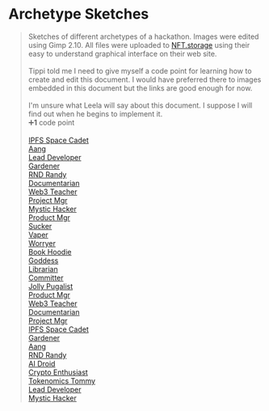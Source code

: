 # Archetype Sketches

>Sketches of different archetypes of a hackathon. Images were edited using Gimp 2.10. All files were uploaded to [NFT.storage](https://nft.storage/) using their easy to understand graphical interface on their web site.<br><br>
>Tippi told me I need to give myself a code point for learning how to create and edit this document. I would have preferred there to images embedded in this document but the links are good enough for now.<br><br>
>I'm unsure what Leela will say about this document. I suppose I will find out when he begins to implement it.<br>
:heavy_plus_sign:**1** code point<br><br>
[IPFS Space Cadet](https://ipfs.io/ipfs/bafybeih4oxzw7zfgpokhfk3amxhkkkxkn54xow4uwskdb2nhgnfqqmvbbq)<br>
[Aang](https://ipfs.io/ipfs/bafybeihxazgvkvu5ql6xy67usboq5t2eb4mntqqmjxbcl3vppaenxtcgb4)<br>
[Lead Developer](https://ipfs.io/ipfs/bafybeidl2fxdcublvkhtnjyorvdwktz4byyb57md22gcte6cgtgd7ijeme)<br>
[Gardener](https://ipfs.io/ipfs/bafybeibsnh2zxfgwzcjezld2meuv6e3fzhowike2wkodr2u4dverwyoanm)<br>
[RND Randy](https://ipfs.io/ipfs/bafybeibdt2iiml5kmzllqiyruy5zzcjjmxqqczzmx7mudyyz5pnfmtzp2u)<br>
[Documentarian](https://ipfs.io/ipfs/bafybeidm3jer3h2bflgykurcbtuxoplgswvgmvkbtri3cw5lem3j352hcu)<br>
[Web3 Teacher](https://ipfs.io/ipfs/bafybeiaz6vu66ko4qeeapors2ldv7qs7qynl2upaqy6lvnp5wiuqonapku)<br>
[Project Mgr](https://ipfs.io/ipfs/bafybeibbbuatg37nerjc74xke7lxn2ofzhl4yo7cpinyik7iajt46s7bua)<br>
[Mystic Hacker](https://ipfs.io/ipfs/bafybeibhekxlwe3eksmu6ooezlk7qjey256su4lziocjbytgdzm5j2mgrq)<br>
[Product Mgr](https://ipfs.io/ipfs/bafybeia7sq2hddrgeczaqhkxabkjbr2e5gfyt6ntn5trbxrwhzhu55dfkq)<br>
[Sucker](https://ipfs.io/ipfs/bafybeigyr2oacxcb7ffvoisrfb2tid4u7zzhym3ulkh6laixj4hmf4pzau)<br>
[Vaper](https://ipfs.io/ipfs/bafybeidf3q2xinbfv5ecoxffosliag3n44zax7dbfz4sye5uldtynq7uue)<br>
[Worryer](https://ipfs.io/ipfs/bafybeifqkcwtaxasrxapjlq6ovbrietwp26yfumhxgcoq2wkwjudflxsye)<br>
[Book Hoodie](https://ipfs.io/ipfs/bafybeicg3noennhgwjepstuusxhfo2aigursmq7tdlkwijwln5e5ttos4m)<br>
[Goddess](https://ipfs.io/ipfs/bafybeidd7syfuwaarddndz6wvwzanbjqqwbry5pqfc3l5kwuxtd75xneoq)<br>
[Librarian](https://ipfs.io/ipfs/bafybeibi4xdec4xxy27pbhdcqn5ntvl2wi6qzjcoe4wpuewojjpwa7yuie)<br>
[Committer](https://ipfs.io/ipfs/bafybeihponuvg6qk2vuna3icnwonnkufzddhj5hfpwxrbdbefnsiqadbhe)<br>
[Jolly Pugalist](https://ipfs.io/ipfs/bafybeidztsjtlpxuya4exc4vyhqnxxncmsoeprrrd5wo4rkijhyr5rxr2y)<br>
[Product Mgr](https://ipfs.io/ipfs/bafybeia7sq2hddrgeczaqhkxabkjbr2e5gfyt6ntn5trbxrwhzhu55dfkq)<br>
[Web3 Teacher](https://ipfs.io/ipfs/bafybeiaz6vu66ko4qeeapors2ldv7qs7qynl2upaqy6lvnp5wiuqonapku)<br>
[Documentarian](https://ipfs.io/ipfs/bafybeidm3jer3h2bflgykurcbtuxoplgswvgmvkbtri3cw5lem3j352hcu)<br>
[Project Mgr](https://ipfs.io/ipfs/bafybeibbbuatg37nerjc74xke7lxn2ofzhl4yo7cpinyik7iajt46s7bua)<br>
[IPFS Space Cadet](https://ipfs.io/ipfs/bafybeih4oxzw7zfgpokhfk3amxhkkkxkn54xow4uwskdb2nhgnfqqmvbbq)<br>
[Gardener](https://ipfs.io/ipfs/bafybeicxpy24ohveaskaby6zzirg2a5s74csg4dkiqxue36cbnjwyupal4)<br>
[Aang](https://ipfs.io/ipfs/bafybeihxazgvkvu5ql6xy67usboq5t2eb4mntqqmjxbcl3vppaenxtcgb4)<br>
[RND Randy](https://ipfs.io/ipfs/bafybeibdt2iiml5kmzllqiyruy5zzcjjmxqqczzmx7mudyyz5pnfmtzp2u)<br>
[AI Droid](https://ipfs.io/ipfs/bafybeifgjikfedbubmsgppikbl5fccdbjsgitsqgvbk6fhdhcajmrrfhb4)<br>
[Crypto Enthusiast](https://ipfs.io/ipfs/bafybeihx5iloylvzrynibxz77qlsnl44pxh6x3t6y333veikfdqngwwcka)<br>
[Tokenomics Tommy](https://ipfs.io/ipfs/bafybeifocns76bdxzcb2xsro6hweou2d242lne7xuazrqqpnhveeaqxm7a)<br>
[Lead Developer](https://ipfs.io/ipfs/bafybeidl2fxdcublvkhtnjyorvdwktz4byyb57md22gcte6cgtgd7ijeme)<br>
[Mystic Hacker](https://ipfs.io/ipfs/bafybeibhekxlwe3eksmu6ooezlk7qjey256su4lziocjbytgdzm5j2mgrq)<br>

